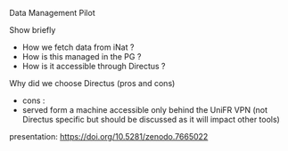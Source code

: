 

Data Management Pilot

Show briefly 

- How we fetch data from iNat ?
- How is this managed in the PG ?
- How is it accessible through Directus ?

Why did we choose Directus (pros and cons) 

 - cons : 
  - served form a machine accessible only behind the UniFR VPN (not Directus specific but should be discussed as it will impact other tools)
  
presentation:
https://doi.org/10.5281/zenodo.7665022

